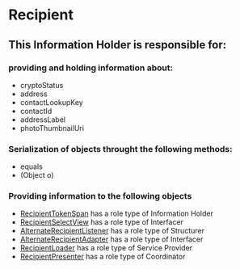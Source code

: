 # Recipient
## This Information Holder is responsible for:
### providing and holding information about: 
* cryptoStatus
* address
* contactLookupKey
* contactId
* addressLabel
* photoThumbnailUri
### Serialization of objects throught the following methods:
* equals
* (Object o)
### Providing information to the following objects 
* [RecipientTokenSpan](../InformationHolders/RecipientTokenSpan.md) has a role type of Information Holder
* [RecipientSelectView](../Interfacers/RecipientSelectView.md) has a role type of Interfacer
* [AlternateRecipientListener](../Structurers/AlternateRecipientListener.md) has a role type of Structurer
* [AlternateRecipientAdapter](../Interfacers/AlternateRecipientAdapter.md) has a role type of Interfacer
* [RecipientLoader](../ServiceProviders/RecipientLoader.md) has a role type of Service Provider
* [RecipientPresenter](../Coordinators/RecipientPresenter.md) has a role type of Coordinator

